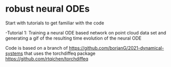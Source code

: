 # robust neural ODEs

Start with tutorials to get familiar with the code

-Tutorial 1: Training a neural ODE based network on point cloud data set and generating a gif of the resulting time evolution of the neural ODE

Code is based on a branch of https://github.com/borjanG/2021-dynamical-systems
that uses the torchdiffeq package https://github.com/rtqichen/torchdiffeq